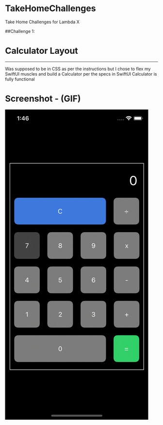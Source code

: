 # TakeHomeChallenges
Take Home Challenges for Lambda X

##Challenge 1:
# Calculator Layout
-------------------
Was supposed to be in CSS as per the instructions but I chose to flex my SwiftUI muscles and build a Calculator per the specs in SwiftUI
Calculator is fully functional

# Screenshot - (GIF)
![Calculator Screenshot](https://raw.githubusercontent.com/chadarutherford/TakeHomeChallenges/main/CalculatorTakeHomeProject/Screenshots/calculator.gif)
